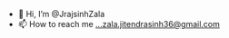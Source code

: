 - 👋 Hi, I’m @JrajsinhZala
- 📫 How to reach me ...zala.jitendrasinh36@gmail.com

<!---
JrajsinhZala/JrajsinhZala is a ✨ special ✨ repository because its `README.md` (this file) appears on your GitHub profile.
You can click the Preview link to take a look at your changes.
--->
